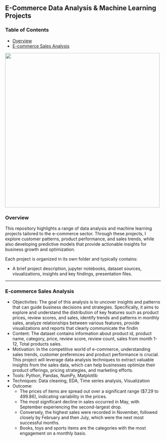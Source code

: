 ## E-Commerce Data Analysis & Machine Learning Projects

### Table of Contents
- [Overview](#Overview)
- [E-commerce Sales Analysis](#e_commerce_sales_analysis)

<img src="https://github.com/Thelma-DataNerd/e-commerce_sales_analysis/blob/main/eCommerce-photo.jpg" width="500"/>




### Overview
This repository highlights a range of data analysis and machine learning projects tailored to the e-commerce sector. Through these projects, I explore customer patterns, product performance, and sales trends, while also developing predictive models that provide actionable insights for business growth and optimization.

Each project is organized in its own folder and typically contains:
- A brief project description, jupyter notebooks, dataset sources, visualizations, insights and key findings, presentation files.

---
### E-commerce Sales Analysis
- Objectivites: The goal of this analysis is to uncover insights and patterns that can guide business decisions and strategies. Specifically, it aims to explore and understand the distribution of key features such as product prices, review scores, and sales, identify trends and patterns in monthly sales, analyze relationships between various features, provide visualizations and reports that clearly communicate the findin
- Content: The dataset contains information about product id, product name, category, price, review score, review count, sales from month 1-12, Total products sales.
- Motivation: In the competitive world of e-commerce, understanding sales trends, customer preferences and product performance is crucial. This project will leverage data analysis techniques to extract valuable insights from  the sales data, which can help businesses optimize their product offerings, pricing strategies, and marketing efforts.
- Tools: Python, Pandas, NumPy, Matplotlib
- Techniques: Data cleaning, EDA, Time series analysis, Visualization
- Outcome:
  * The prices of items are spread out over a significant range ($7.29 to 499.86), indicating variability in the prices.
  * The most significant decline in sales occurred in May, with September experiencing the second-largest drop.
  * Conversely, the highest sales were recorded in November, followed closely by February and then July, which were the next most successful months.
  * Books, toys and sports items are the categories with the most engagement on a monthly basis.
  




